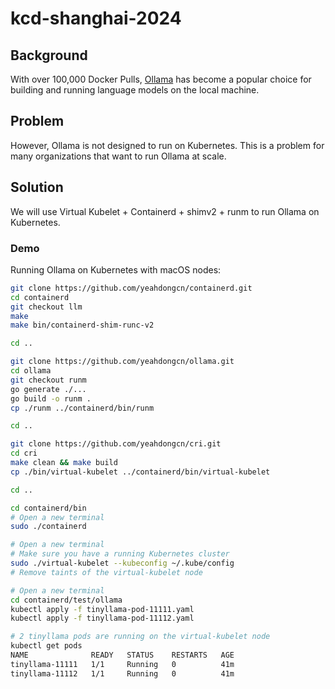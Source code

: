 # kcd-shanghai-2024

## Background

With over 100,000 Docker Pulls, [Ollama](https://github.com/ollama/ollama) has become a popular choice for building and running language models on the local machine.

## Problem

However, Ollama is not designed to run on Kubernetes. This is a problem for many organizations that want to run Ollama at scale.

## Solution

We will use Virtual Kubelet + Containerd + shimv2 + runm to run Ollama on Kubernetes.

### Demo

Running Ollama on Kubernetes with macOS nodes:

```bash
git clone https://github.com/yeahdongcn/containerd.git
cd containerd
git checkout llm
make
make bin/containerd-shim-runc-v2

cd ..

git clone https://github.com/yeahdongcn/ollama.git
cd ollama
git checkout runm
go generate ./...
go build -o runm .
cp ./runm ../containerd/bin/runm

cd ..

git clone https://github.com/yeahdongcn/cri.git
cd cri
make clean && make build
cp ./bin/virtual-kubelet ../containerd/bin/virtual-kubelet

cd ..

cd containerd/bin
# Open a new terminal
sudo ./containerd

# Open a new terminal
# Make sure you have a running Kubernetes cluster
sudo ./virtual-kubelet --kubeconfig ~/.kube/config
# Remove taints of the virtual-kubelet node

# Open a new terminal
cd containerd/test/ollama
kubectl apply -f tinyllama-pod-11111.yaml
kubectl apply -f tinyllama-pod-11112.yaml

# 2 tinyllama pods are running on the virtual-kubelet node
kubectl get pods
NAME              READY   STATUS    RESTARTS   AGE
tinyllama-11111   1/1     Running   0          41m
tinyllama-11112   1/1     Running   0          41m
```